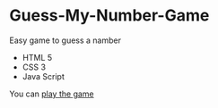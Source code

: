 # Guess-My-Number-Game
Easy game to guess a namber
- HTML 5
- CSS 3
- Java Script

You can [play the game](https://yuriidiachuk.github.io/Omnifood-catering-website/)
